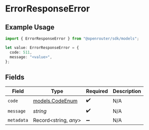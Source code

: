 # ErrorResponseError

## Example Usage

```typescript
import { ErrorResponseError } from "@openrouter/sdk/models";

let value: ErrorResponseError = {
  code: 511,
  message: "<value>",
};
```

## Fields

| Field                                    | Type                                     | Required                                 | Description                              |
| ---------------------------------------- | ---------------------------------------- | ---------------------------------------- | ---------------------------------------- |
| `code`                                   | [models.CodeEnum](../models/codeenum.md) | :heavy_check_mark:                       | N/A                                      |
| `message`                                | *string*                                 | :heavy_check_mark:                       | N/A                                      |
| `metadata`                               | Record<string, *any*>                    | :heavy_minus_sign:                       | N/A                                      |